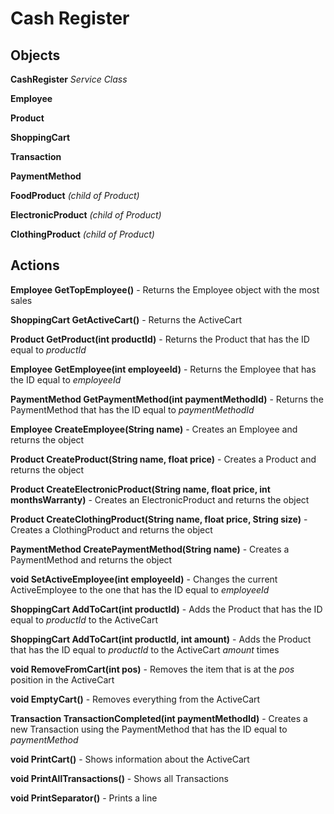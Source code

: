 # Cash Register

## Objects
**CashRegister** *Service Class*

**Employee**

**Product**

**ShoppingCart**

**Transaction**

**PaymentMethod**

**FoodProduct** *(child of Product)*

**ElectronicProduct** *(child of Product)*

**ClothingProduct** *(child of Product)*



## Actions
**Employee GetTopEmployee()** - Returns the Employee object with the most sales

**ShoppingCart GetActiveCart()** - Returns the ActiveCart

**Product GetProduct(int productId)** - Returns the Product that has the ID equal to *productId*

**Employee GetEmployee(int employeeId)** - Returns the Employee that has the ID equal to *employeeId*

**PaymentMethod GetPaymentMethod(int paymentMethodId)** - Returns the PaymentMethod that has the ID equal to *paymentMethodId*

**Employee CreateEmployee(String name)** - Creates an Employee and returns the object

**Product CreateProduct(String name, float price)** - Creates a Product and returns the object

**Product CreateElectronicProduct(String name, float price, int monthsWarranty)** - Creates an ElectronicProduct and returns the object

**Product CreateClothingProduct(String name, float price, String size)** - Creates a ClothingProduct and returns the object

**PaymentMethod CreatePaymentMethod(String name)** - Creates a PaymentMethod and returns the object

**void SetActiveEmployee(int employeeId)** - Changes the current ActiveEmployee to the one that has the ID equal to *employeeId*

**ShoppingCart AddToCart(int productId)** - Adds the Product that has the ID equal to *productId* to the ActiveCart

**ShoppingCart AddToCart(int productId, int amount)** - Adds the Product that has the ID equal to *productId* to the ActiveCart *amount* times

**void RemoveFromCart(int pos)** - Removes the item that is at the *pos* position in the ActiveCart

**void EmptyCart()** - Removes everything from the ActiveCart

**Transaction TransactionCompleted(int paymentMethodId)** - Creates a new Transaction using the PaymentMethod that has the ID equal to *paymentMethod*

**void PrintCart()** - Shows information about the ActiveCart

**void PrintAllTransactions()** - Shows all Transactions

**void PrintSeparator()** - Prints a line
